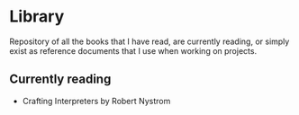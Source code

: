 # Library

Repository of all the books that I have read, are currently reading, 
or simply exist as reference documents that I use when working on projects. 

## Currently reading
- Crafting Interpreters by Robert Nystrom
